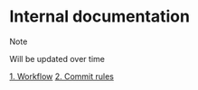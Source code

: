 # Internal documentation

> [!NOTE]  
> Will be updated over time

[1. Workflow](https://github.com/Project-Workshop-Team-2/docs/docs/1-workflow.md)
[2. Commit rules](https://github.com/Project-Workshop-Team-2/docs/docs/2-commit-rules.md)
